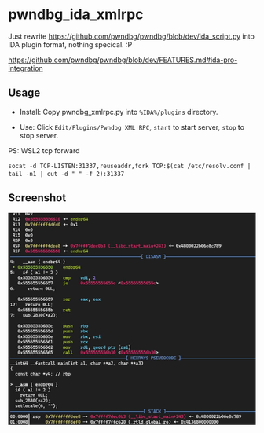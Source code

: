 # pwndbg_ida_xmlrpc

Just rewrite https://github.com/pwndbg/pwndbg/blob/dev/ida_script.py into IDA plugin format, nothing specical. :P

https://github.com/pwndbg/pwndbg/blob/dev/FEATURES.md#ida-pro-integration

## Usage

- Install:
Copy pwndbg_xmlrpc.py into `%IDA%/plugins` directory.

- Use:
Click `Edit/Plugins/Pwndbg XML RPC`, `start` to start server, `stop` to stop server.

PS: WSL2 tcp forward
```
socat -d TCP-LISTEN:31337,reuseaddr,fork TCP:$(cat /etc/resolv.conf | tail -n1 | cut -d " " -f 2):31337
```

## Screenshot

![screenshot](screenshot.jpg)